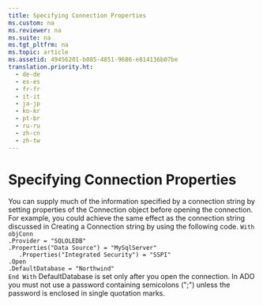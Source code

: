 ```yaml
---
title: Specifying Connection Properties
ms.custom: na
ms.reviewer: na
ms.suite: na
ms.tgt_pltfrm: na
ms.topic: article
ms.assetid: 49456201-b085-4851-9686-e814136b07be
translation.priority.ht: 
  - de-de
  - es-es
  - fr-fr
  - it-it
  - ja-jp
  - ko-kr
  - pt-br
  - ru-ru
  - zh-cn
  - zh-tw
---
```

# Specifying Connection Properties
<?xml version="1.0" encoding="utf-8"?>
<developerReferenceWithoutSyntaxDocument xmlns="http://ddue.schemas.microsoft.com/authoring/2003/5" xmlns:xlink="http://www.w3.org/1999/xlink" xmlns:xsi="http://www.w3.org/2001/XMLSchema-instance" xsi:schemaLocation="http://ddue.schemas.microsoft.com/authoring/2003/5 http://dduestorage.blob.core.windows.net/ddueschema/developer.xsd">
  <introduction>
    <para>You can supply much of the information specified by a <legacyLink xlink:href="14eae122-2d1e-40c8-b88e-b7cb8dfbc93b">connection string</legacyLink> by setting properties of the <legacyBold>Connection</legacyBold> object before opening the connection. For example, you could achieve the same effect as the connection string discussed in <link xlink:href="14eae122-2d1e-40c8-b88e-b7cb8dfbc93b">Creating a Connection string</link> by using the following code.</para>
    <code>With objConn
.Provider = "SQLOLEDB"
.Properties("Data Source") = "MySqlServer"
   .Properties("Integrated Security") = "SSPI"
.Open
.DefaultDatabase = "Northwind"
End With</code>
    <para>DefaultDatabase is set only after you open the connection.</para>
    <alert class="note">
      <para>In ADO you must not use a password containing semicolons (";") unless the password is enclosed in single quotation marks.</para>
    </alert>
  </introduction>
  <relatedTopics />
</developerReferenceWithoutSyntaxDocument>